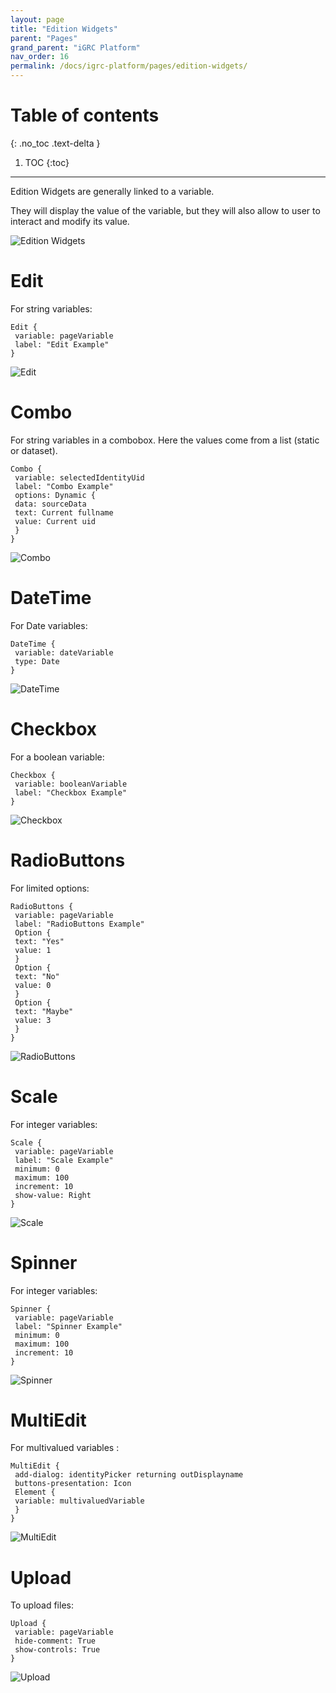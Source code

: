 ```yaml
---
layout: page
title: "Edition Widgets"
parent: "Pages"
grand_parent: "iGRC Platform"
nav_order: 16
permalink: /docs/igrc-platform/pages/edition-widgets/
---
```


# Table of contents
{: .no_toc .text-delta }

1. TOC
{:toc}
---

Edition Widgets are generally linked to a variable.   

They will display the value of the variable, but they will also allow to user to interact and modify its value.   

![Edition Widgets ]({{site.baseurl}}/docs/igrc-platform/pages/images/1601.png "Edition Widgets ")        

# Edit

For string variables:   

```
Edit {
 variable: pageVariable
 label: "Edit Example"
}
```

![Edit]({{site.baseurl}}/docs/igrc-platform/pages/images/1603.png "Edit")        

# Combo

For string variables in a combobox. Here the values come from a list (static or dataset).   

```
Combo {
 variable: selectedIdentityUid
 label: "Combo Example"
 options: Dynamic {
 data: sourceData
 text: Current fullname
 value: Current uid
 }
}
```

![Combo]({{site.baseurl}}/docs/igrc-platform/pages/images/1604.png "Combo")        

# DateTime

For Date variables:   

```
DateTime {
 variable: dateVariable
 type: Date
}
```

![DateTime]({{site.baseurl}}/docs/igrc-platform/pages/images/1605.png "DateTime")        

# Checkbox

For a boolean variable:   

```
Checkbox {
 variable: booleanVariable
 label: "Checkbox Example"
}
```

![Checkbox]({{site.baseurl}}/docs/igrc-platform/pages/images/1606.png "Checkbox")        

# RadioButtons

For limited options:   

```
RadioButtons {
 variable: pageVariable
 label: "RadioButtons Example"
 Option {
 text: "Yes"
 value: 1
 }
 Option {
 text: "No"
 value: 0
 }
 Option {
 text: "Maybe"
 value: 3
 }
}
```

![RadioButtons]({{site.baseurl}}/docs/igrc-platform/pages/images/1607.png "RadioButtons")        

# Scale

For integer variables:   

```
Scale {
 variable: pageVariable
 label: "Scale Example"
 minimum: 0
 maximum: 100
 increment: 10
 show-value: Right
}
```

![Scale]({{site.baseurl}}/docs/igrc-platform/pages/images/1608.png "Scale")        

# Spinner

For integer variables:   

```
Spinner {
 variable: pageVariable
 label: "Spinner Example"
 minimum: 0
 maximum: 100
 increment: 10
}
```

![Spinner]({{site.baseurl}}/docs/igrc-platform/pages/images/1609.png "Spinner")        

# MultiEdit

For multivalued variables :   

```
MultiEdit {
 add-dialog: identityPicker returning outDisplayname
 buttons-presentation: Icon
 Element {
 variable: multivaluedVariable
 }
}
```

![MultiEdit]({{site.baseurl}}/docs/igrc-platform/pages/images/1610.png "MultiEdit")        

# Upload

To upload files:   

```
Upload {
 variable: pageVariable
 hide-comment: True
 show-controls: True
}
```

![Upload]({{site.baseurl}}/docs/igrc-platform/pages/images/1611.png "Upload")        
